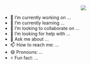 <div align="center">
  <img src="https://capsule-render.vercel.app/api?type=transparent&color=fefec2&height=300&section=header&text=Jieun's%20GitHub&fontSize=90" />
</div>

- 🔭 I’m currently working on ...
- 🌱 I’m currently learning ...
- 👯 I’m looking to collaborate on ...
- 🤔 I’m looking for help with ...
- 💬 Ask me about ...
- 📫 How to reach me: ...
- 😄 Pronouns: ...
- ⚡ Fun fact: ...

